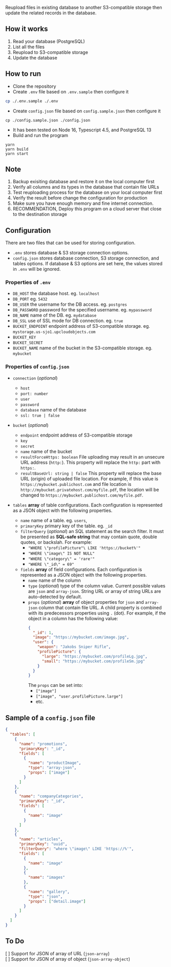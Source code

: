 Reupload files in existing database to another S3-compatible storage then update the related records in the database.

## How it works
1. Read your database (PostgreSQL)
2. List all the files
3. Reupload to S3-compatible storage
4. Update the database

## How to run
- Clone the repository
- Create `.env` file based on `.env.sample` then configure it
```bash
cp ./.env.sample ./.env
```
-  Create `config.json` file based on `config.sample.json` then configure it
```
cp ./config.sample.json ./config.json
```
- It has been tested on Node 16, Typescript 4.5, and PostgreSQL 13
- Build and run the program
```
yarn
yarn build
yarn start
```

## Note
1. Backup exisiting database and restore it on the local computer first
1. Verify all columns and its types in the database that contain file URLs
1. Test reuploading process for the database on your local computer first
1. Verify the result before change the configuration for production
1. Make sure you have enough memory and fine internet connection.
1. RECOMMENDATION, Deploy this program on a cloud server that close to the destination storage 

## Configuration
There are two files that can be used for storing configuration. 

- `.env` stores database & S3 storage connection options. 
- `config.json` stores database connection, S3 storage connection, and tables options. If database & S3 options are set here, the values stored in `.env` will be ignored. 

### Properties of `.env`
- `DB_HOST` the database host. eg. `localhost`
- `DB_PORT` eg. `5432`
- `DB_USER` the username for the DB access. eg. `postgres`
- `DB_PASSWORD` password for the specified username. eg. `mypassword`
- `DB_NAME` name of the DB. eg. `mydatabase`
- `DB_SSL` use of SSL mode for DB connection. eg. `true`
- `BUCKET_ENDPOINT` endpoint address of S3-compatible storage. eg. `mystorage.us-sjo1.upcloudobjects.com`
- `BUCKET_KEY`
- `BUCKET_SECRET`
- `BUCKET_NAME` name of the bucket in the S3-compatible storage. eg. `mybucket`

### Properties of `config.json`
- `connection` (*optional*) 
    - `host` 
    - `port: number` 
    - `user` 
    - `password` 
    - `database` name of the database 
    - `ssl: true | false` 

- `bucket` (*optional*) 
    - `endpoint` endpoint address of S3-compatible storage 
    - `key` 
    - `secret` 
    - `name` name of the bucket 
    - `resultForceHttps: boolean` File uploading may result in an unsecure URL address (`http:`). This property will replace the `http:` part with `https:`. 
    - `resultBaseUrl: string | false` This property will replace the base URL (origin) of uploaded file location. For example, if this value is `https://mybucket.publichost.com` and file location is `http://mybucket.privatehost.com/myfile.pdf`, the location will be changed to `https://mybucket.publichost.com/myfile.pdf`.  

- `tables` **array** of table configurations. Each configuration is represented as a JSON object with the following properties. 
    - `name` name of a table. eg. `users`, 
    - `primaryKey` primary key of the table. eg. `_id` 
    - `filterQuery` (*optional*) an SQL statement as the search filter. It must be presented as **SQL-safe string** that may contain quote, double quotes, or backslah. For example: 
        - `"WHERE \"profilePicture"\ LIKE 'https://bucket%'"` 
        - `"WHERE \"image\" IS NOT NULL"` 
        - `"WHERE \"category\" = 'rare'"` 
        - `"WHERE \"_id\" = 69"` 
    - `fields` **array** of field configurations. Each configuration is represented as a JSON object with the following properties. 
        - `name` name of the column 
        - `type` (*optional*) type of the column value. Current possible values are `json` and `array-json`. String URL or array of string URLs are auto-detected by default. 
        - `props` (*optional*) **array** of object properties for `json` and `array-json` column that contain file URL. A child property is combined with its predecessors properties using `.` (dot). 
          For example, if the object in a column has the following value: 
          ```json
          {
            "_id": 1,
            "image": "https://mybucket.com/image.jpg",
            "user": {
              "weapon": "Jakobs Sniper Rifle",
              "profilePicture": {
                "large": "https://mybucket.com/profileLg.jpg",
                "small": "https://mybucket.com/profileSm.jpg"
              }
            }
          }
          ```
          The `props` can be set into:
            - `["image"]` 
            - `["image", "user.profilePicture.large"]`
            - etc.

## Sample of a `config.json` file
```json
{
  "tables": [
    {
      "name": "promotions",
      "primaryKey": "_id",
      "fields": [
        {
          "name": "productImage",
          "type": "array-json",
          "props": ["image"]
        }
      ]
    },
    {
      "name": "companyCategories",
      "primaryKey": "_id",
      "fields": [
        {
          "name": "image"
        }
      ]
    },
    {
      "name": "articles",
      "primaryKey": "uuid",
      "filterQuery": "where \"image\" LIKE 'https://%'",
      "fields": [
        {
          "name": "image"
        },
        {
          "name": "images"
        },
        {
          "name": "gallery",
          "type": "json",
          "props": ["detail.image"]
        }
      ]
    }
  ]
}
```

## To Do
[ ] Support for JSON of array of URL (`json-array`)   
[ ] Support for JSON of array of object (`json-array-object`)   

        
